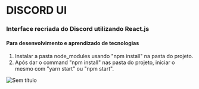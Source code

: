 <h1>DISCORD UI</h1>
<h3>Interface recriada do Discord utilizando React.js</h3>
<h4>Para desenvolvimento e aprendizado de tecnologias</h4>

1. Instalar a pasta node_modules usando "npm install" na pasta do projeto.
2. Após dar o command "npm install" nas pasta do projeto, iniciar o mesmo com "yarn start" ou "npm start".

![Sem título](https://user-images.githubusercontent.com/57490700/87062345-5372f080-c1e3-11ea-889a-996dc32a5ce0.png)

